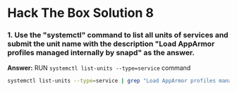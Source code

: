 # Hack The Box Solution 8

### 1.  Use the "systemctl" command to list all units of services and submit the unit name with the description "Load AppArmor profiles managed internally by snapd" as the answer.
**Answer:** RUN  `systemctl list-units --type=service` command
```bash
systemctl list-units --type=service | grep "Load AppArmor profiles managed internally by snapd" | awk '{print $1}'
```
